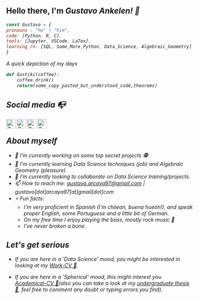 ## Hello there, I'm <em>Gustavo Ankelen<em>! 👋

```js
const Gustavo = {
pronouns : "he" | "him",
code: [Python, R, C],
tools: [Jupyter, VSCode, LaTex],
learning_rn: [SQL, Some_More_Python, Data_Science, Algebraic_Geometry]
}
```

A quick depiction of my days
```python
def Gustiki(coffee):
    coffee.drink()
    return(some_copy_pasted_but_understood_code,theorems)    
```
## Social media :mailbox_with_no_mail:

<a href="https://www.linkedin.com/in/gustavo-arcaya-308054223/">
  <img align="left" alt="Gus's LinkdeIn" width="25px" src="https://cdn.jsdelivr.net/npm/simple-icons@v3/icons/linkedin.svg" />
</a>
<a href="https://www.instagram.com/gustavo_renato/">
  <img align="left" alt="Gus's Instagram" width="25px" src="https://cdn.jsdelivr.net/npm/simple-icons@v3/icons/instagram.svg" />
</a>
<a href="https://www.facebook.com/renatogustavoAE/">
  <img align="left" alt="Gus's Facebook" width="25px" src="https://cdn.jsdelivr.net/npm/simple-icons@v3/icons/facebook.svg" />
</a> 
<a href="https://www.twitch.tv/gustiki">
  <img align="left" alt="Gus's TTV" width="25px" src="https://cdn.jsdelivr.net/npm/simple-icons@v3/icons/twitch.svg" />
</a><br>

## About myself 

- 🔭 I’m currently working on some top secret projects 🕵️
- 🌱 I’m currently learning Data Science techniques (job) and Algebraic Geometry (pleasure)
- 👯 I’m currently looking to collaborate on Data Science training/projects.
- 📫 How to reach me: gustavo.arcaya97@gmail.com | gustavo[dot]arcaya97[at]gmail[dot]com
- ⚡ Fun facts:
    * I'm very proficient in Spanish (I'm chilean, <em>buena hueón!<em>), and speak proper English, some Portuguese and a little bit of German.
    * On my free time I enjoy playing the bass, mostly rock music 🤘
    * I've never broken a bone.


## Let's get serious

- If you are here in a 'Data Science' mood, you might be interested in looking at my [Work-CV 📄](https://drive.google.com/file/d/1YGt58lSM-3qscpz2l0NNthsqu6P_g1Xu/view?usp=share_link).

- If you are here in a 'Spherical' mood, this might interest you [Academical-CV 📄](https://drive.google.com/file/d/1AmMv7EDALbvsliNFUIcdsAidNCTyFy-J/view?usp=share_link)(also you can take a look at my  [undergraduate thesis 📖](https://drive.google.com/file/d/1CzKW2h84jtBQgGhYa1zTONGYW_8QdTFA/view?usp=share_link), feel free to comment any doubt or typing errors you find).
